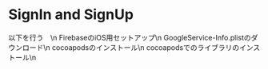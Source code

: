 # SignIn and SignUp

以下を行う　\n
FirebaseのiOS用セットアップ\n
GoogleService-Info.plistのダウンロード\n
cocoapodsのインストール\n
cocoapodsでのライブラリのインストール\n

